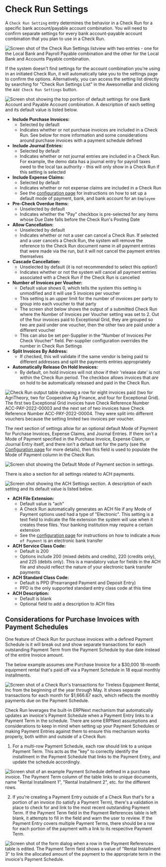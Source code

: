 # Check Run Settings

A `Check Run Setting` entry determines the behavior in a Check Run for a specific bank account/payable account combination. You will need to confirm separate settings for every bank account-payable account combination that you plan to use in a Check Run.

![Screen shot of the Check Run Settings listview with two entries - one for the Local Bank and Payroll Payable combination and the other for the Local Bank and Accounts Payable combination.](./assets/SettingsList.png)

If the system doesn't find settings for the account combination you're using in an initiated Check Run, it will automatically take you to the settings page to confirm the options. Alternatively, you can access the setting list directly by searching for "Check Run Settings List" in the AwesomeBar and clicking the `Add Check Run Settings` button.

![Screen shot showing the top portion of default settings for one Bank Account and Payable Account combination. A description of each setting and its default value is listed below.](./assets/Settings_Main.png)

- **Include Purchase Invoices:**
    - Selected by default
    - Indicates whether or not purchase invoices are included in a Check Run. See below for more information and some considerations around purchase invoices with a payment schedule defined
- **Include Journal Entries:**
    - Selected by default
    - Indicates whether or not journal entries are included in a Check Run. For example, the demo data has a journal entry for payroll taxes owed to the local tax authority - this will only show in a Check Run if this setting is selected
- **Include Expense Claims:**
    - Selected by default
    - Indicates whether or not expense claims are included in a Check Run
    - See the [configuration page](./configuration.md) for instructions on how to set up a default mode of payment, bank, and bank account for an `Employee`
- **Pre-Check Overdue Items:**
    - Unselected by default
    - Indicates whether the "Pay" checkbox is pre-selected for any items whose Due Date falls before the Check Run's Posting Date
- **Allow Cancellation:**
    - Unselected by default
    - Indicates whether or not a user can cancel a Check Run. If selected and a user cancels a Check Run, the system will remove the reference to the Check Run document name in all payment entries that were made via the run, but it will not cancel the payment entries themselves
- **Cascade Cancellation:**
    - Unselected by default (it is not recommended to select this option!)
    - Indicates whether or not the system will cancel all payment entries associated with a Check Run if the Check Run is cancelled
- **Number of Invoices per Voucher:**
    - Default value shows 0, which tells the system this setting is unmodified and it will use 5 invoices per voucher
    - This setting is an upper limit for the number of invoices per party to group into each voucher to that party
    - The screen shot below shows the output of a submitted Check Run where the Number of Invoices per Voucher setting was set to 2. Out of the four invoices paid to Exceptional Grid, they are grouped so two are paid under one voucher, then the other two are paid under a different voucher
    - This can also be set per-Supplier in the "Number  of Invoices Per Check Voucher" field. Per-supplier configuration overrides the number in Check Run Settings
- **Split Invoices By Address:**
    - If checked, this will validate if the same vendor is being paid to different addresses and split the payments entries appropriately
- **Automatically Release On Hold Invoices:**
    - By default, on hold invoices will not show if their 'release date' is not within the Check Run period. The checkbox allows invoices that _are_ on hold to be automatically released and paid in the Check Run.

![Check Run output table showing a row for eight invoices paid (two for AgriTheory, two for Cooperative Ag Finance, and four for Exceptional Grid). The first two Exceptional Grid invoices have Check Reference Number ACC-PAY-2022-00003 and the next set of two invoices have Check Reference Number ACC-PAY-2022-00004. They were split into different vouchers because the setting limited two invoices per voucher.](./assets/VoucherGroup.png)

The next section of settings allow for an optional default Mode of Payment for Purchase Invoices, Expense Claims, and Journal Entries. If there isn't a Mode of Payment specified in the Purchase Invoice, Expense Claim, or Journal Entry itself, and there isn't a default set for the party (see the [Configuration page](./configuration.md) for more details), then this field is used to populate the Mode of Payment column in the Check Run.

![Screen shot showing the Default Mode of Payment section in settings.](./assets/Settings_MOP.png)

There is also a section for all settings related to ACH payments.

![Screen shot showing the ACH Settings section. A description of each setting and its default value is listed below.](./assets/Settings_ACH.png)

- **ACH File Extension:**
    - Default value is "ach"
    - A Check Run automatically generates an ACH file if any Mode of Payment options used had a type of "Electronic". This setting is a text field to indicate the file extension the system will use when it creates these files. Your banking institution may require a certain extension
    - See the [configuration page](./configuration.md) for instructions on how to indicate a `Mode of Payment` is an electronic bank transfer
- **ACH Service Class Code:**
    - Default is 200
    - Options include 200 (mixed debits and credits), 220 (credits only), and 225 (debits only). This is a mandatory value for fields in the ACH file and should reflect the nature of your electronic bank transfer payments
- **ACH Standard Class Code:**
    - Default is PPD (Prearranged Payment and Deposit Entry)
    - PPD is the only supported standard entry class code at this time
- **ACH Description:**
    - Default is blank
    - Optional field to add a description to ACH files

## Considerations for Purchase Invoices with Payment Schedules

One feature of Check Run for purchase invoices with a defined Payment Schedule is it will break out and show separate transactions for each outstanding Payment Term from the Payment Schedule by due date instead of the entire Invoice amount.

The below example assumes one Purchase Invoice for a $30,000 18-month equipment rental that's paid off via a Payment Schedule in 18 equal monthly installments.

![Screen shot of a Check Run's transactions for Tireless Equipment Rental, Inc from the beginning of the year through May. It shows separate transactions for each month for $1,666.67 each, which reflects the monthly payments due on the Payment Schedule.](./assets/PaymentScheduleTransactions.png)

Check Run leverages the built-in ERPNext mechanism that automatically updates an invoice's Payment Schedule when a Payment Entry links to a Payment Term in the schedule. There are some ERPNext assumptions and considerations to keep in mind when setting up your Payment Schedules or making Payment Entries against them to ensure this mechanism works properly, both within and outside of a Check Run:

1. For a multi-row Payment Schedule, each row should link to a unique Payment Term. This acts as the "key" to correctly identify the installment in the Payment Schedule that links to the Payment Entry, and update the schedule accordingly.

![Screen shot of an example Payment Schedule defined in a purchase invoice. The Payment Term column of the table links to unique documents, name "Rental Installment 1", "Rental Installment 2", etc. for the different rows.](./assets/InvoicePaymentScheduleExample.png)

2. If you're creating a Payment Entry outside of a Check Run that's for a portion of an invoice (to satisfy a Payment Term), there's a validation in place to check for and link to the most recent outstanding Payment Term. If the Payment Term field in the Payment References table is left blank, it attempts to fill in the field and warn the user to review. If the Payment Entry covers multiple Payment Terms, there should be a row for each portion of the payment with a link to its respective Payment Term.

![Screen shot of the form dialog when a row in the Payment References table is edited. The Payment Term field shows a value of "Rental Installment 3" to link the allocated amount of the payment to the appropriate term in the invoice's Payment Schedule.](./assets/PaymentEntryPaymentTerm.png)

